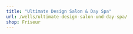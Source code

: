 ```yaml
---
title: "Ultimate Design Salon & Day Spa"
url: /wells/ultimate-design-salon-und-day-spa/
shop: Friseur
---
```


